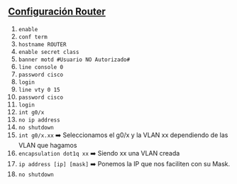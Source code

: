 ## [Configuración Router](README.md)

1. `enable`
2. `conf term`
3. `hostname ROUTER`
4. `enable secret class`
5. `banner motd #Usuario NO Autorizado#`
6. `line console 0`
7. `password cisco`
8. `login`
9. `line vty 0 15`
10. `password cisco`
11. `login`
12. `int g0/x`
13. `no ip address`
14. `no shutdown`
15. `int g0/x.xx` ➡️ Seleccionamos el g0/x y la VLAN xx dependiendo de las VLAN que hagamos
16. `encapsulation dot1q xx` ➡️ Siendo xx una VLAN creada
17. `ip address [ip] [mask]` ➡️ Ponemos la IP que nos faciliten con su Mask.
18. `no shutdown`
